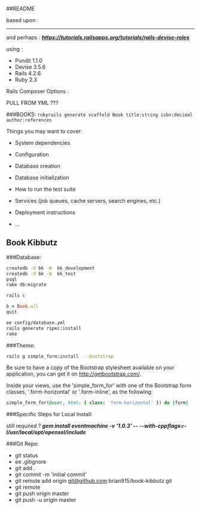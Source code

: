 ##README


based upon : 

***

and perhaps : 
***https://tutorials.railsapps.org/tutorials/rails-devise-roles***

using :

* Pundit 1.1.0
* Devise 3.5.6
* Rails 4.2.6
* Ruby 2.3

Rails Composer Options :

PULL FROM YML ???

###BOOKS:
```rubyrails generate scaffold Book title:string isbn:decimal author:references```

Things you may want to cover:


* System dependencies

* Configuration

* Database creation

* Database initialization

* How to run the test suite

* Services (job queues, cache servers, search engines, etc.)

* Deployment instructions

* ...




## Book Kibbutz


###Database:

```bash
createdb -U bk -W  bk_development
createdb -U bk -W  bk_test
psql
rake db:migrate 

rails c
```
```ruby
b = Book.all
quit
```
```bash
ee config/database.yml
rails generate rspec:install
rake
```


###Theme:

```bash
rails g simple_form:install  --bootstrap
```
  Be sure to have a copy of the Bootstrap stylesheet available on your
    application, you can get it on http://getbootstrap.com/.

  Inside your views, use the 'simple_form_for' with one of the Bootstrap form
    classes, '.form-horizontal' or '.form-inline', as the following:

```ruby
simple_form_for(@user, html: { class: 'form-horizontal' }) do |form|
```

###Specific Steps for Local Install:

still required ? 
***gem install eventmachine -v '1.0.3' -- --with-cppflags=-I/usr/local/opt/openssl/include***

###Git Repo:

* git status
* ee .gitignore
* git add .
* git commit -m 'initial commit'
* git remote add origin git@github.com:brian915/book-kibbutz.git
* git remote
* git push origin master
* git push -u origin master





